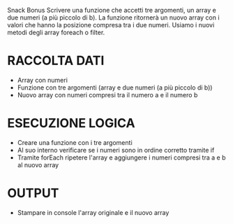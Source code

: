 Snack Bonus
Scrivere una funzione che accetti tre argomenti, un array e due numeri (a più piccolo di b).
La funzione ritornerà un nuovo array con i valori che hanno la posizione compresa tra i due numeri.
Usiamo i nuovi metodi degli array foreach o filter.

# RACCOLTA DATI
- Array con numeri
- Funzione con tre argomenti (array e due numeri (a più piccolo di b))
- Nuovo array con numeri compresi tra il numero a e il numero b

# ESECUZIONE LOGICA
- Creare una funzione con i tre argomenti
- Al suo interno verificare se i numeri sono in ordine corretto tramite if
- Tramite forEach ripetere l'array e aggiungere i numeri compresi tra a e b al nuovo array 

# OUTPUT
- Stampare in console l'array originale e il nuovo array